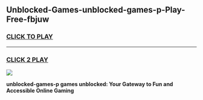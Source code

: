 
## Unblocked-Games-unblocked-games-p-Play-Free-fbjuw
<h3>
<a href="https://premium76.site?title=unblocked-games-p&ref=23A">CLICK TO PLAY</a></h3>
<hr>

<h3>
<a href="https://premium76.site?title=unblocked-games-p&ref=23A">CLICK 2 PLAY</a>
  
</h3>

<a href="https://premium76.site?title=unblocked-games-p&ref=23A"><img src="https://clearcache.store/games.png"></a>


**unblocked-games-p games unblocked: Your Gateway to Fun and Accessible Online Gaming**
